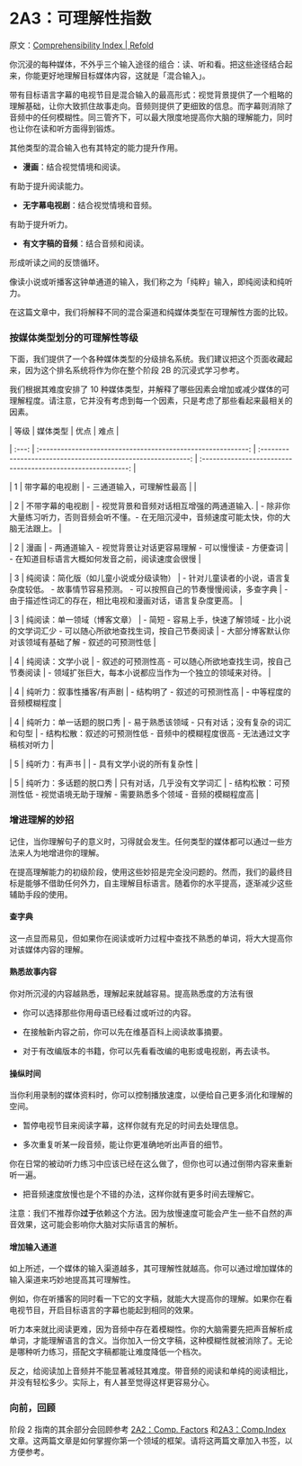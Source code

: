 # 2A3：可理解性指数

原文：[Comprehensibility Index | Refold](https://refold.la/roadmap/stage-2/a/comprehensibility-index)

你沉浸的每种媒体，不外乎三个输入途径的组合：读、听和看。把这些途径结合起来，你能更好地理解目标媒体内容，这就是「混合输入」。

带有目标语言字幕的电视节目是混合输入的最高形式：视觉背景提供了一个粗略的理解基础，让你大致抓住故事走向。音频则提供了更细致的信息。而字幕则消除了音频中的任何模糊性。同三管齐下，可以最大限度地提高你大脑的理解能力，同时也让你在读和听方面得到锻炼。

其他类型的混合输入也有其特定的能力提升作用。

- **漫画**：结合视觉情境和阅读。

有助于提升阅读能力。

- **无字幕电视剧**：结合视觉情境和音频。

有助于提升听力。

- **有文字稿的音频**：结合音频和阅读。

形成听读之间的反馈循环。

像读小说或听播客这钟单通道的输入，我们称之为「纯粹」输入，即纯阅读和纯听力。

在这篇文章中，我们将解释不同的混合渠道和纯媒体类型在可理解性方面的比较。

### 按媒体类型划分的可理解性等级

下面，我们提供了一个各种媒体类型的分级排名系统。我们建议把这个页面收藏起来，因为这个排名系统将作为你在整个阶段 2B 的沉浸式学习参考。

我们根据其难度安排了 10 种媒体类型，并解释了哪些因素会增加或减少媒体的可理解程度。请注意，它并没有考虑到每一个因素，只是考虑了那些看起来最相关的因素。

| 等级 | 媒体类型 | 优点 | 难点 |

| :---: | :----------------------------------------------------------: | :----------------------------------------------------------: | :----------------------------------------------------------: |

|   1   |                   带字幕的电视剧                    |          - 三通道输入，可理解性最高           |                                                              |

|   2   |                  不带字幕的电视剧                  | - 视觉背景和音频对话相互增强的两通道输入. | - 除非你大量练习听力，否则音频会听不懂。- 在无阻沉浸中，音频速度可能太快，你的大脑无法跟上。 |

|   2   |                         漫画                          | - 两通道输入 - 视觉背景让对话更容易理解 - 可以慢慢读 - 方便查词 | - 在知道目标语言大概如何发音之前，阅读速度会很慢 |

|   3   | 纯阅读：简化版（如儿童小说或分级读物） | - 针对儿童读者的小说，语言复杂度较低。 - 故事情节容易预测。 - 可以按照自己的节奏慢慢阅读，多查字典 | - 由于描述性词汇的存在，相比电视和漫画对话，语言复杂度更高。 |

|   3   |           纯阅读：单一领域（博客文章）           | - 简短 - 容易上手，快速了解领域 - 比小说的文学词汇少 - 可以随心所欲地查找生词，按自己节奏阅读 | - 大部分博客默认你对该领域有基础了解 - 叙述的可预测性低 |

|   4   |                纯阅读：文学小说                 | - 叙述的可预测性高 - 可以随心所欲地查找生词，按自己节奏阅读 | - 领域扩张巨大，每本小说都应当作为一个独立的领域来对待。 |

|   4   |       纯听力：叙事性播客/有声剧        |        - 结构明了 - 叙述的可预测性高         |            - 中等程度的音频模糊程度            |

|   4   |           纯听力：单一话题的脱口秀            | - 易于熟悉该领域 - 只有对话；没有复杂的词汇和句型 | - 结构松散：叙述的可预测性低 - 音频中的模糊程度很高 - 无法通过文字稿核对听力 |

|   5   |                  纯听力：有声书                  |                                                              | - 具有文学小说的所有复杂性 |

|   5   |            纯听力：多话题的脱口秀            |          只有对话，几乎没有文学词汇          | - 结构松散：可预测性低 - 视觉语境无助于理解 - 需要熟悉多个领域 - 音频的模糊程度高 |

### 增进理解的妙招

记住，当你理解句子的意义时，习得就会发生。任何类型的媒体都可以通过一些方法来人为地增进你的理解。

在提高理解能力的初级阶段，使用这些妙招是完全没问题的。然而，我们的最终目标是能够不借助任何外力，自主理解目标语言。随着你的水平提高，逐渐减少这些辅助手段的使用。

#### 查字典

这一点显而易见，但如果你在阅读或听力过程中查找不熟悉的单词，将大大提高你对该媒体内容的理解。

#### 熟悉故事内容

你对所沉浸的内容越熟悉，理解起来就越容易。提高熟悉度的方法有很

- 你可以选择那些你用母语已经看过或听过的内容。

- 在接触新内容之前，你可以先在维基百科上阅读故事摘要。

- 对于有改编版本的书籍，你可以先看看改编的电影或电视剧，再去读书。

#### 操纵时间

当你利用录制的媒体资料时，你可以控制播放速度，以便给自己更多消化和理解的空间。

- 暂停电视节目来阅读字幕，这样你就有充足的时间去处理信息。

- 多次重复听某一段音频，能让你更准确地听出声音的细节。

你在日常的被动听力练习中应该已经在这么做了，但你也可以通过倒带内容来重新听一遍。

- 把音频速度放慢也是个不错的办法，这样你就有更多时间去理解它。

注意：我们不推荐你**过于**依赖这个方法。因为放慢速度可能会产生一些不自然的声音效果，这可能会影响你大脑对实际语言的解析。

#### 增加输入通道

如上所述，一个媒体的输入渠道越多，其可理解性就越高。你可以通过增加媒体的输入渠道来巧妙地提高其可理解性。

例如，你在听播客的同时看一下它的文字稿，就能大大提高你的理解。如果你在看电视节目，开启目标语言的字幕也能起到相同的效果。

听力本来就比阅读更难，因为音频中存在着模糊性。你的大脑需要先把声音解析成单词，才能理解语言的含义。当你加入一份文字稿，这种模糊性就被消除了。无论是哪种听力练习，搭配文字稿都能让难度降低一个档次。

反之，给阅读加上音频并不能显著减轻其难度。带音频的阅读和单纯的阅读相比，并没有轻松多少。实际上，有人甚至觉得这样更容易分心。

### 向前，回顾

阶段 2 指南的其余部分会回顾参考 [2A2：Comp. Factors]() 和[2A3：Comp.Index]()文章。这两篇文章是如何掌握你第一个领域的框架。请将这两篇文章加入书签，以方便参考。